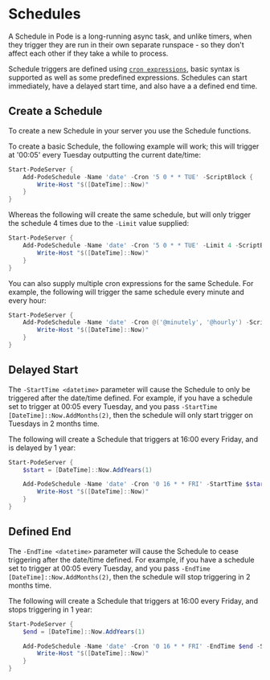 # Schedules

A Schedule in Pode is a long-running async task, and unlike timers, when they trigger they are run in their own separate runspace - so they don't affect each other if they take a while to process.

Schedule triggers are defined using [`cron expressions`](../Misc/CronExpressions), basic syntax is supported as well as some predefined expressions. Schedules can start immediately, have a delayed start time, and also have a a defined end time.

## Create a Schedule

To create a new Schedule in your server you use the Schedule functions.

To create a basic Schedule, the following example will work; this will trigger at '00:05' every Tuesday outputting the current date/time:

```powershell
Start-PodeServer {
    Add-PodeSchedule -Name 'date' -Cron '5 0 * * TUE' -ScriptBlock {
        Write-Host "$([DateTime]::Now)"
    }
}
```

Whereas the following will create the same schedule, but will only trigger the schedule 4 times due to the `-Limit` value supplied:

```powershell
Start-PodeServer {
    Add-PodeSchedule -Name 'date' -Cron '5 0 * * TUE' -Limit 4 -ScriptBlock {
        Write-Host "$([DateTime]::Now)"
    }
}
```

You can also supply multiple cron expressions for the same Schedule. For example, the following will trigger the same schedule every minute and every hour:

```powershell
Start-PodeServer {
    Add-PodeSchedule -Name 'date' -Cron @('@minutely', '@hourly') -ScriptBlock {
        Write-Host "$([DateTime]::Now)"
    }
}
```

## Delayed Start

The `-StartTime <datetime>` parameter will cause the Schedule to only be triggered after the date/time defined. For example, if you have a schedule set to trigger at 00:05 every Tuesday, and you pass `-StartTime [DateTime]::Now.AddMonths(2)`, then the schedule will only start trigger on Tuesdays in 2 months time.

The following will create a Schedule that triggers at 16:00 every Friday, and is delayed by 1 year:

```powershell
Start-PodeServer {
    $start = [DateTime]::Now.AddYears(1)

    Add-PodeSchedule -Name 'date' -Cron '0 16 * * FRI' -StartTime $start {
        Write-Host "$([DateTime]::Now)"
    }
}
```

## Defined End

The `-EndTime <datetime>` parameter will cause the Schedule to cease triggering after the date/time defined. For example, if you have a schedule set to trigger at 00:05 every Tuesday, and you pass `-EndTime [DateTime]::Now.AddMonths(2)`, then the schedule will stop triggering in 2 months time.

The following will create a Schedule that triggers at 16:00 every Friday, and stops triggering in 1 year:

```powershell
Start-PodeServer {
    $end = [DateTime]::Now.AddYears(1)

    Add-PodeSchedule -Name 'date' -Cron '0 16 * * FRI' -EndTime $end -ScriptBlock {
        Write-Host "$([DateTime]::Now)"
    }
}
```
